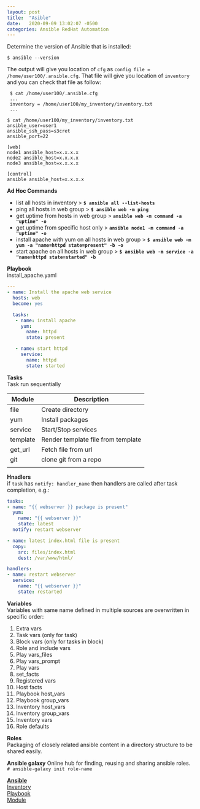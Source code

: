 ```yaml
---
layout: post
title:  "Asible"
date:   2020-09-09 13:02:07 -0500
categories: Ansible RedHat Automation
---
```


Determine the version of Ansible that is installed:
```
$ ansible --version
```
The output will give you location of `cfg` as `config file = /home/user100/.ansible.cfg`. That file will give you location of `inventory` and you can check that file as follow:
```
 $ cat /home/user100/.ansible.cfg
 ...
 inventory = /home/user100/my_inventory/inventory.txt
 ...

$ cat /home/user100/my_inventory/inventory.txt
ansible_user=user1
ansible_ssh_pass=s3cret
ansible_port=22

[web]
node1 ansible_host=x.x.x.x
node2 ansible_host=x.x.x.x
node3 ansible_host=x.x.x.x

[control]
ansible ansible_host=x.x.x.x
```

**Ad Hoc Commands**
- list all hosts in inventory > **`$ ansible all --list-hosts`**
- ping all hosts in web group > **`$ ansible web -m ping`**
- get uptime from hosts in web group > **`ansible web -m command -a "uptime" -o`**
- get uptime from specific host only > **`ansible node1 -m command -a "uptime" -o`**
- install apache with yum on all hosts in web group > **`$ ansible web -m yum -a "name=httpd state=present" -b -o`**
- start apache on all hosts in web group > **`$ ansible web -m service -a "name=httpd state=started" -b`**

**Playbook**<br>
install_apache.yaml
```yaml
---
- name: Install the apache web service
  hosts: web
  become: yes

  tasks:
   - name: install apache
     yum:
       name: httpd
       state: present

   - name: start httpd
     service:
       name: httpd
       state: started
```

**Tasks**<br>
Task run sequentially

| Module   | Description                        |
|----------|------------------------------------|
| file     | Create directory                   |
| yum      | Install packages                   |
| service  | Start/Stop services                |
| template | Render template file from template |
| get_url  | Fetch file from url                |
| git      | clone git from a repo              |
|          |                                    |

**Hnadlers**<br>
if `task` has `notify: handler_name` then handlers are called after task completion, e.g.:

```yaml
tasks:
- name: "{{ webserver }} package is present"
  yum:
    name: "{{ webserver }}"
    state: latest
  notify: restart webserver 

- name: latest index.html file is present
  copy:
    src: files/index.html
    dest: /var/www/html/

handlers:
- name: restart webserver 
  service:
    name: "{{ webserver }}"
    state: restarted
```

**Variables**<br>
Variables with same name defined in multiple sources are overwritten in specific order:
1. Extra vars
2. Task vars (only for task)
3. Block vars (only for tasks in block)
4. Role and include vars
5. Play vars_files
6. Play vars_prompt
7. Play vars
8. set_facts
9. Registered vars
10. Host facts
11. Playbook host_vars
12. Playbook group_vars
13. Inventory host_vars
14. Inventory group_vars
15. Inventory vars
16. Role defaults

**Roles**<br>
Packaging of closely related ansible content in a directory structure to be shared easily.

**Ansible galaxy**
Online hub for finding, reusing and sharing ansible roles.<br>
`# ansible-galaxy init role-name`<br>


**[Ansible][ansible-docs]**<br>
[Inventory][inventory]<br>
[Playbook][playbook]<br>
[Module][module]<br>

[ansible-docs]: https://jekyllrb.com/docs/home
[inventory]: https://docs.ansible.com/ansible/latest/user_guide/intro_inventory.html
[playbook]: https://docs.ansible.com/ansible/latest/user_guide/playbooks.html
[module]: https://docs.ansible.com/ansible/latest/modules/modules_by_category.html
